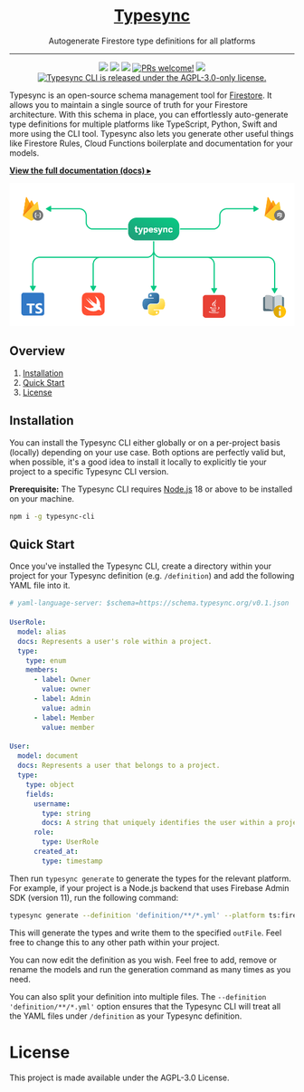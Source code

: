 <h1 align="center">
  <a href="https://docs.typesync.org">
    Typesync
  </a>
</h1>

<p align="center">
    Autogenerate Firestore type definitions for all platforms
</p>

---

<p align="center">
    <a href="https://npmjs.com/package/typesync-cli" alt="Latest version">
        <img src="https://img.shields.io/npm/v/typesync-cli?label=latest" /></a>
    <a href="https://app.circleci.com/pipelines/github/kafkas/typesync" alt="Build status">
        <img src="https://circleci.com/gh/kafkas/typesync.svg?style=shield" /></a>
    <a href="https://github.com/kafkas/typesync/pulls" alt="Activity">
        <img src="https://img.shields.io/github/commit-activity/m/kafkas/typesync" /></a>
    <a href="https://github.com/kafkas/typesync">
      <img src="https://img.shields.io/badge/PRs-welcome-brightgreen.svg" alt="PRs welcome!" /></a>
    <a href="https://www.npmjs.com/package/typesync-cli" alt="NPM unpacked size">
        <img src="https://img.shields.io/npm/unpacked-size/typesync-cli" /></a>
    <a href="https://github.com/kafkas/typesync/blob/main/LICENSE">
      <img src="https://img.shields.io/badge/License-AGPL%20v3-blue.svg" alt="Typesync CLI is released under the AGPL-3.0-only license." /></a>
</p>

Typesync is an open-source schema management tool for [Firestore](https://cloud.google.com/firestore). It allows you to maintain a single source of truth for your Firestore architecture. With this schema in place, you can effortlessly auto-generate type definitions for multiple platforms like TypeScript, Python, Swift and more using the CLI tool. Typesync also lets you generate other useful things like Firestore Rules, Cloud Functions boilerplate and documentation for your models.

[**View the full documentation (docs) ▸**](https://docs.typesync.org)

<div align="center">
  <img src="images/architecture.png" width="600px" alt="header" />
</div>

## Overview

1. [Installation](#Installation)
1. [Quick Start](#Quick-Start)
1. [License](#License)

## Installation

You can install the Typesync CLI either globally or on a per-project basis (locally) depending on your use case. Both options are perfectly valid but, when possible, it's a good idea to install it locally to explicitly tie your project to a specific Typesync CLI version.

**Prerequisite:** The Typesync CLI requires [Node.js](https://nodejs.org) 18 or above to be installed on your machine.

```bash
npm i -g typesync-cli
```

## Quick Start

Once you've installed the Typesync CLI, create a directory within your project for your Typesync definition (e.g. `/definition`) and add the following YAML file into it.

```yaml models.yml
# yaml-language-server: $schema=https://schema.typesync.org/v0.1.json

UserRole:
  model: alias
  docs: Represents a user's role within a project.
  type:
    type: enum
    members:
      - label: Owner
        value: owner
      - label: Admin
        value: admin
      - label: Member
        value: member

User:
  model: document
  docs: Represents a user that belongs to a project.
  type:
    type: object
    fields:
      username:
        type: string
        docs: A string that uniquely identifies the user within a project.
      role:
        type: UserRole
      created_at:
        type: timestamp
```

Then run `typesync generate` to generate the types for the relevant platform. For example, if your project is a Node.js backend that uses Firebase Admin SDK (version 11), run the following command:

```bash
typesync generate --definition 'definition/**/*.yml' --platform ts:firebase-admin:11 --outFile models.ts
```

This will generate the types and write them to the specified `outFile`. Feel free to change this to any other path within your project.

You can now edit the definition as you wish. Feel free to add, remove or rename the models and run the generation command as many times as you need.

You can also split your definition into multiple files. The `--definition 'definition/**/*.yml'` option ensures that the Typesync CLI will treat all the YAML files under `/definition` as your Typesync definition.

# License

This project is made available under the AGPL-3.0 License.
